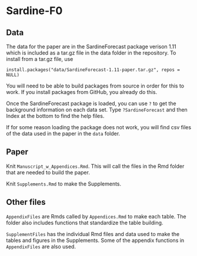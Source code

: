 # Sardine-F0

## Data

The data for the paper are in the SardineForecast package verison 1.11 which is included as a tar.gz file in the data folder in the repository. To install from a tar.gz file, use
```
install.packages("data/SardineForecast-1.11-paper.tar.gz", repos = NULL)
```
You will need to be able to build packages from source in order for this to work. If you install packages from GitHub, you already do this.

Once the SardineForecast package is loaded, you can use `?` to get the background information on each data set. Type `?SardineForecast` and then Index at the bottom to find the help files.

If for some reason loading the package does not work, you will find csv files of the data used in the paper in the `data` folder.

## Paper

Knit `Manuscript_w_Appendices.Rmd`. This will call the files in the Rmd folder that are needed to build the paper.

Knit `Supplements.Rmd` to make the Supplements.

## Other files

`AppendixFiles` are Rmds called by `Appendices.Rmd` to make each table. The folder also includes functions that standardize the table building.

`SupplementFiles` has the individual Rmd files and data used to make the tables and figures in the Supplements. Some of the appendix functions in `AppendixFiles` are also used.
